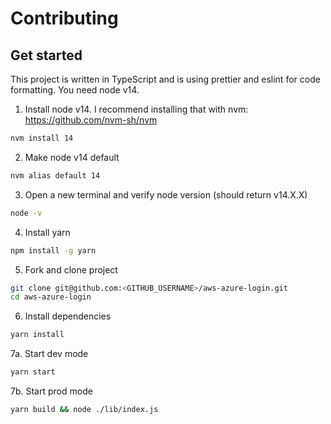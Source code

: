 # Contributing

## Get started

This project is written in TypeScript and is using prettier and eslint for code formatting. You need node v14.

1. Install node v14. I recommend installing that with nvm: https://github.com/nvm-sh/nvm

```sh
nvm install 14
```

2. Make node v14 default

```sh
nvm alias default 14
```

3. Open a new terminal and verify node version (should return v14.X.X)

```sh
node -v
```

4. Install yarn

```sh
npm install -g yarn
```

5. Fork and clone project

```sh
git clone git@github.com:<GITHUB_USERNAME>/aws-azure-login.git
cd aws-azure-login
```

6. Install dependencies

```sh
yarn install
```

7a. Start dev mode

```sh
yarn start
```

7b. Start prod mode

```sh
yarn build && node ./lib/index.js
```
